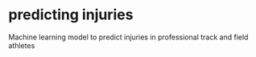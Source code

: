 # predicting injuries
 Machine learning model to predict injuries in professional track and field athletes
